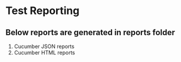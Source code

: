 # Test Reporting

## Below reports are generated in reports folder

1. Cucumber JSON reports
2. Cucumber HTML reports
